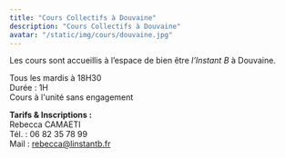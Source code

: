 ```yaml
---
title: "Cours Collectifs à Douvaine"
description: "Cours Collectifs à Douvaine"
avatar: "/static/img/cours/douvaine.jpg"
---
```

Les cours sont accueillis à l’espace de bien être *l’Instant B* à Douvaine. 

Tous les mardis à 18H30  
Durée : 1H  
Cours à l'unité sans engagement  

**Tarifs & Inscriptions :**  
Rebecca CAMAETI  
Tél. : 06 82 35 78 99  
Mail : rebecca@linstantb.fr


